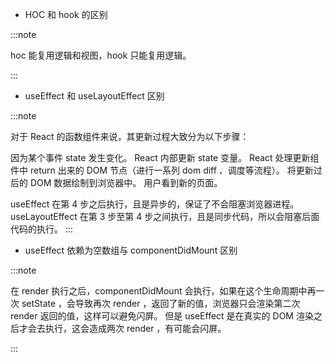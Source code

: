 - HOC 和 hook 的区别

:::note

hoc 能复用逻辑和视图，hook 只能复用逻辑。

:::

- useEffect 和 useLayoutEffect 区别

:::note

对于 React 的函数组件来说，其更新过程大致分为以下步骤：

因为某个事件 state 发生变化。
React 内部更新 state 变量。
React 处理更新组件中 return 出来的 DOM 节点（进行一系列 dom diff 、调度等流程）。
将更新过后的 DOM 数据绘制到浏览器中。
用户看到新的页面。

useEffect 在第 4 步之后执行，且是异步的，保证了不会阻塞浏览器进程。
useLayoutEffect 在第 3 步至第 4 步之间执行，且是同步代码，所以会阻塞后面代码的执行。
:::

- useEffect 依赖为空数组与 componentDidMount 区别

:::note

在 render 执行之后，componentDidMount 会执行，如果在这个生命周期中再一次 setState ，会导致再次 render ，返回了新的值，浏览器只会渲染第二次 render 返回的值，这样可以避免闪屏。
但是 useEffect 是在真实的 DOM 渲染之后才会去执行，这会造成两次 render ，有可能会闪屏。

:::
